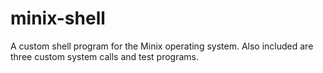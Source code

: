 # minix-shell
A custom shell program for the Minix operating system. Also included are three custom system calls and test programs.